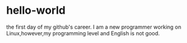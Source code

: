 # hello-world
the first day of my github's career. 
I am a new programmer working on Linux,however,my programming level and English is not good.
